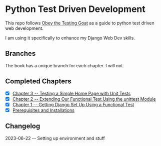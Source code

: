 # Python Test Driven Development

This repo follows [Obey the Testing Goat](https://www.obeythetestinggoat.com/pages/book.html#toc) as a guide to python test driven web development.

I am using it specifically to enhance my Django Web Dev skills.

## Branches

The book has a unique branch for each chapter. I will not.

## Completed Chapters

- [x] [Chapter 3 -- Testing a Simple Home Page with Unit Tests][Chapter 3]
- [x] [Chapter 2 -- Extending Our Functional Test Using the unittest Module][Chapter 2]
- [x] [Chapter 1 -- Getting Django Set Up Using a Functional Test][Chapter 1]
- [x] [Prerequisites and Installations][Chapter 0]

## Changelog

2023-06-22 -- Setting up environment and stuff

[Chapter 0]: https://www.obeythetestinggoat.com/book/pre-requisite-installations.html
[Chapter 1]: https://www.obeythetestinggoat.com/book/chapter_01.html
[Chapter 2]: https://www.obeythetestinggoat.com/book/chapter_02_unittest.html
[Chapter 3]: https://www.obeythetestinggoat.com/book/chapter_unit_test_first_view.html
